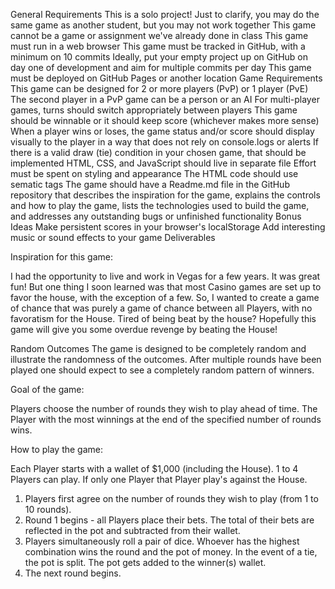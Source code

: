 General Requirements
This is a solo project!
Just to clarify, you may do the same game as another student, but you may not work together
This game cannot be a game or assignment we've already done in class
This game must run in a web browser
This game must be tracked in GitHub, with a minimum on 10 commits
Ideally, put your empty project up on GitHub on day one of development and aim for multiple commits per day
This game must be deployed on GitHub Pages or another location
Game Requirements
This game can be designed for 2 or more players (PvP) or 1 player (PvE)
The second player in a PvP game can be a person or an AI
For multi-player games, turns should switch appropriately between players
This game should be winnable or it should keep score (whichever makes more sense)
When a player wins or loses, the game status and/or score should display visually to the player in a way that does not rely on console.logs or alerts
If there is a valid draw (tie) condition in your chosen game, that should be implemented
HTML, CSS, and JavaScript should live in separate file
Effort must be spent on styling and appearance
The HTML code should use sematic tags
The game should have a Readme.md file in the GitHub repository that describes the inspiration for the game, explains the controls and how to play the game, lists the technologies used to build the game, and addresses any outstanding bugs or unfinished functionality
Bonus Ideas
Make persistent scores in your browser's localStorage
Add interesting music or sound effects to your game
Deliverables

Inspiration for this game:

I had the opportunity to live and work in Vegas for a few years. It was great fun! But one thing I soon learned was that most Casino games are set up to favor the house, with the exception of a few. So, I wanted to create a game of chance that was purely a game of chance between all Players, with no favoratism for the House. Tired of being beat by the house? Hopefully this game will give you some overdue revenge by beating the House!

Random Outcomes 
The game is designed to be completely random and illustrate the randomness of the outcomes. After multiple rounds have been played one should expect to see a completely random pattern of winners. 

Goal of the game: 

Players choose the number of rounds they wish to play ahead of time. The Player with the most winnings at the end of the specified number of rounds wins. 

How to play the game: 

Each Player starts with a wallet of $1,000 (including the House). 1 to 4 Players can play. If only one Player that Player play's against the House.    
1. Players first agree on the number of rounds they wish to play (from 1 to 10 rounds). 
2. Round 1 begins - all Players place their bets. The total of their bets are reflected in the pot and subtracted from their wallet. 
3. Players simultaneously roll a pair of dice. Whoever has the highest combination wins the round and the pot of money. In the event of a tie, the pot is split. The pot gets added to the winner(s) wallet. 
4. The next round begins. 

